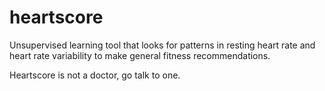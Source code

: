 # heartscore

Unsupervised learning tool that looks for patterns in resting heart rate and heart rate variability to make general fitness recommendations.

Heartscore is not a doctor, go talk to one.
